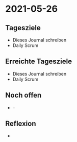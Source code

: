 # 2021-05-26
## Tagesziele
* Dieses Journal schreiben
* Daily Scrum
## Erreichte Tagesziele
* Dieses Journal schreiben
* Daily Scrum
## Noch offen
* \-
## Reflexion
*